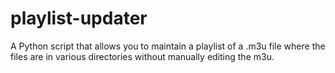 # playlist-updater

A Python script that allows you to maintain a playlist of a .m3u file where the files are in various directories without manually editing the m3u.
